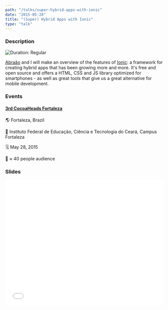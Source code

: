 ```yaml
---
path: "/talks/super-hybrid-apps-with-ionic"
date: "2015-05-28"
title: "(Super) Hybrid Apps with Ionic"
type: "talk"
---
```


### Description

![Duration: Regular](https://img.shields.io/badge/duration-regular-yellowgreen?style=for-the-badge)

[Abraão](https://github.com/AbraaoAlves) and I will make an overview of the features of [Ionic](http://ionicframework.com/): a framework for creating hybrid apps that has been growing more and more. It's free and open source and offers a HTML, CSS and JS library optimized for smartphones - as well as great tools that give us a great alternative for mobile development.

### Events

#### [3rd CocoaHeads Fortaleza](http://www.cocoaheads.com.br/agendas/detalhes/79/)

🌎 Fortaleza, Brazil

📍 Instituto Federal de Educação, Ciência e Tecnologia do Ceará, Campus Fortaleza

🗓️ May 28, 2015

👥 ≈ 40 people audience

### Slides

<div style="left: 0; width: 100%; height: 0; position: relative; padding-bottom: 79.5798%;"><iframe src="//speakerdeck.com/player/120c641956534823a429baf8f41a3e6a" style="border: 0; top: 0; left: 0; width: 100%; height: 100%; position: absolute;" allowfullscreen scrolling="no"></iframe></div>
